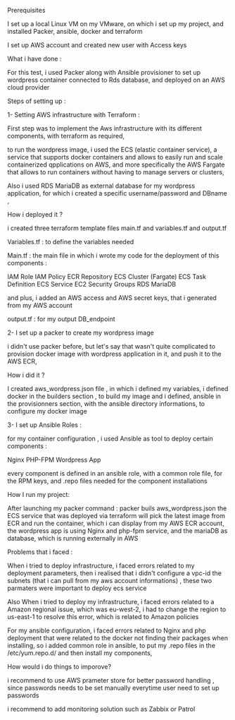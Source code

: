 Prerequisites

I set up a local Linux VM on my VMware, on which i set up my project, and installed Packer, ansible, docker and terraform

I set up AWS account and created new user with Access keys


What i have done : 


For this test, i used Packer along with Ansible provisioner to set up wordpress container connected to Rds database, and deployed on an AWS cloud provider

Steps of setting up :

1- Setting AWS infrastructure with Terraform :

First step was to implement the Aws infrastructure with its different components, with terraform as required,

to run the wordpress image, i used the ECS (elastic container service), a service that supports docker containers and allows to easily run and scale containerized
qpplications on AWS, and more specifically the AWS Fargate that allows to run containers without having to manage servers or clusters, 

Also i used RDS MariaDB as external database for my wordpress application, for which i created a specific username/password and DBname ,

How i deployed it ?

i created three terraform template files main.tf and variables.tf and output.tf

Variables.tf : to define the variables needed

Main.tf : the main file in which i wrote my code for the deployment of this components : 

IAM Role
IAM Policy
ECR Repository
ECS Cluster (Fargate)
ECS Task Definition
ECS Service
EC2 Security Groups
RDS MariaDB

and plus, i added an AWS access and AWS secret keys, that i generated from my AWS account


output.tf : for my output DB_endpoint


2- I set up a packer to create my wordpress image

i didn't use packer before, but let's say that wasn't quite complicated to provision docker image with wordpress application in it, and push it to the AWS 
ECR,

How i did it ?

I created aws_wordpress.json file , in which i defined my variables, 
i defined docker in the builders section , to build my image
and i defined, ansible in the provisionners section, with the ansible directory informations, to configure my docker image


3- I set up Ansible Roles :

for my container configuration , i used Ansible as tool to deploy certain components : 

Nginx
PHP-FPM
Wordpress App

every component is defined in an ansible role, with a common role file, for the RPM keys, and .repo files needed for the component installations



How I run my project:

After launching my packer command : packer buils aws_wordpress.json    the ECS service that was deployed via terraform will pick the latest image from ECR and run
the container, which i can display from my AWS ECR account, the wordpress app is using Nginx and php-fpm service, and the mariaDB as database, which is
running externally in AWS

Problems that i faced :

When i tried to deploy infrastructure, i faced errors related to my deployment parameters, then i realised that i didn't configure a vpc-id the subnets
(that i can pull from my aws account informations) , these two parmaters were important to deploy ecs service

Also When i tried to deploy my infrastructure, i faced errors related to a Amazon regional issue, which was eu-west-2, i had to change the region to us-east-1
to resolve this error, which is related to Amazon policies

For my ansible configuration, i faced errors related to Nginx and php deployment that were related to the docker not finding their packages when installing, 
so i added common role in ansible, to put my .repo files in the /etc/yum.repo.d/ and then install my components,


How would i do things to imporove?

i recommend to use AWS prameter store for better password handling , since passwords needs to be set manually everytime user need to set up passwords

i recommend to add monitoring solution such as Zabbix or Patrol
